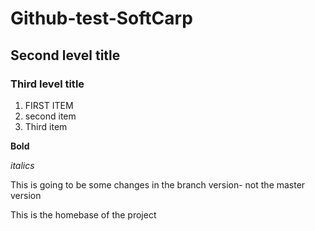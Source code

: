 # Github-test-SoftCarp

## Second level title

### Third level title

1. FIRST ITEM
2. second item
2. Third item

**Bold**

*italics*

This is going to be some changes in the branch version- not the master version

This is the homebase of the project

